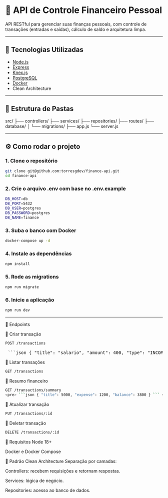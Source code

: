 # 💸 API de Controle Financeiro Pessoal

API RESTful para gerenciar suas finanças pessoais, com controle de transações (entradas e saídas), cálculo de saldo e arquitetura limpa.

---

## 🚀 Tecnologias Utilizadas

- [Node.js](https://nodejs.org/)
- [Express](https://expressjs.com/)
- [Knex.js](https://knexjs.org/)
- [PostgreSQL](https://www.postgresql.org/)
- [Docker](https://www.docker.com/)
- Clean Architecture

---

## 🧱 Estrutura de Pastas

src/ ├── controllers/ ├── services/ ├── repositories/ ├── routes/ ├── database/ │ └── migrations/ ├── app.js └── server.js

---

## ⚙️ Como rodar o projeto

### 1. Clone o repositório

```bash
git clone git@github.com:torresgdev/finance-api.git
cd finance-api
```

### 2. Crie o arquivo .env com base no .env.example

```bash
DB_HOST=db
DB_PORT=5432
DB_USER=postgres
DB_PASSWORD=postgres
DB_NAME=finance
```

### 3. Suba o banco com Docker

```bash
docker-compose up -d
```

### 4. Instale as dependências

```bash
npm install
```

### 5. Rode as migrations

```bash
npm run migrate
```

### 6. Inicie a aplicação

```bash
npm run dev
```

---

📮 Endpoints

🔹 Criar transação

```bash
POST /transactions
```

<pre> ```json { "title": "salario", "amount": 400, "type": "INCOME or EXPENSE", "category": "Trabalho"} ``` </pre>

🔹 Listar transações

```bash
GET /transactions
```

🔹 Resumo financeiro

````bash
GET /transactions/summary
<pre> ```json { "title": 5000, "expense": 1200, "balance": 3800 } ``` </pre>
````

🔹 Atualizar transação

```bash
PUT /transactions/:id
```

🔹 Deletar transação

```bash
DELETE /transactions/:id
```

📌 Requisitos
Node 18+

Docker e Docker Compose

🧠 Padrão Clean Architecture
Separação por camadas:

Controllers: recebem requisições e retornam respostas.

Services: lógica de negócio.

Repositories: acesso ao banco de dados.
